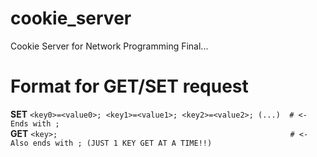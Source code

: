 # cookie_server
Cookie Server for Network Programming Final...

# Format for GET/SET request
<b>SET</b> ```<key0>=<value0>; <key1>=<value1>; <key2>=<value2>; (...)  # <- Ends with ;``` <br>
<b>GET</b> ```<key>;                                                    # <- Also ends with ; (JUST 1 KEY GET AT A TIME!!)```
